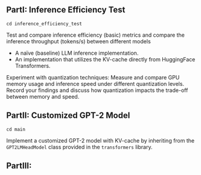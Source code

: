 ## PartI: Inference Efficiency Test
```
cd inference_efficiency_test
```
Test and compare inference efficiency (basic) metrics and compare the inference throughput (tokens/s) between different models

- A naïve (baseline) LLM inference implementation.
- An implementation that utilizes the KV-cache directly from HuggingFace Transformers.

Experiment with quantization techniques: Measure and compare GPU memory usage and inference speed under different quantization levels. Record your findings and discuss how quantization impacts the trade-off between memory and speed. 



## PartII: Customized GPT-2 Model
```
cd main
```
Implement a customized GPT-2 model with KV-cache by inheriting from the `GPT2LMHeadModel` class provided in the `transformers` library.

## PartIII: 
